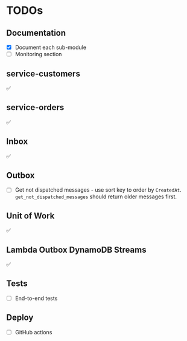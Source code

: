 # TODOs

## Documentation

- [x] Document each sub-module
- [ ] Monitoring section

## service-customers

✅

## service-orders

✅

## Inbox

✅

## Outbox

- [ ] Get not dispatched messages - use sort key to order by `CreatedAt`. `get_not_dispatched_messages` should return older messages first.

## Unit of Work

✅

## Lambda Outbox DynamoDB Streams

✅

## Tests

- [ ] End-to-end tests

## Deploy

- [ ] GitHub actions
